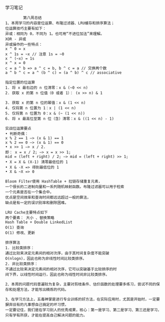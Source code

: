 学习笔记

            第八周总结
    1、本周学习的内容是位运算、布隆过滤器、LRU缓存和排序算法；
    位运算技巧主要有如下：
    异或：相同为 0，不同为 1。也可用“不进位加法”来理解。
    XOR - 异或
    异或操作的一些特点：
    x ^ 0 = x
    x ^ 1s = ~x // 注意 1s = ~0
    x ^ (~x) = 1s
    x ^ x = 0
    c = a ^ b => a ^ c = b, b ^ c = a // 交换两个数
    a ^ b ^ c = a ^ (b ^ c) = (a ^ b) ^ c // associative
    
    指定位置的位运算
    1. 将 x 最右边的 n 位清零：x & (~0 << n)
    2. 获取 x 的第 n 位值（0 或者 1）： (x >> n) & 1
    
    3. 获取 x 的第 n 位的幂值：x & (1 << n)
    4. 仅将第 n 位置为 1：x | (1 << n)
    5. 仅将第 n 位置为 0：x & (~ (1 << n))
    6. 将 x 最高位至第 n 位（含）清零：x & ((1 << n) - 1)
    
    实战位运算要点
    • 判断奇偶：
    x % 2 == 1 —> (x & 1) == 1
    x % 2 == 0 —> (x & 1) == 0
    • x >> 1 —> x / 2.
    即： x = x / 2; —> x = x >> 1;
    mid = (left + right) / 2; —> mid = (left + right) >> 1;
    • X = X & (X-1) 清零最低位的 1
    • X & -X => 得到最低位的 1
    • X & ~X => 0
    
    Bloom Filter使用 HashTable + 拉链存储重复元素，
    一个很长的二进制向量和一系列随机映射函数。布隆过滤器可以用于检索
    一个元素是否在一个集合中。
    优点是空间效率和查询时间都远远超过一般的算法，
    缺点是有一定的误识别率和删除困难。
    
    LRU Cache主要特点如下
    两个要素： 大小 、替换策略
    Hash Table + Double LinkedList
    O(1) 查询
    O(1) 修改、更新
    
    排序算法
    1. 比较类排序：
    通过比较来决定元素间的相对次序，由于其时间复杂度不能突破
    O(nlogn)，因此也称为非线性时间比较类排序。
    2. 非比较类排序：
    不通过比较来决定元素间的相对次序，它可以突破基于比较排序的时
    间下界，以线性时间运行，因此也称为线性时间非比较类排序。
    
    2、本周的问题代码普遍较为复杂，主要对剪枝条件、估价函数的处理要多练习，尝试不同的保存和处理方法，才能写出精炼的代码。
    
    3、在学习方法上，五毒神掌是进行专业训练的好方法，在实际应用时，尤其是开始时，一定要摒弃旧有的凡事想自己搞定的坏习惯，
    一定要记住，我们是在学习别人的优秀成果，核心：第一是学习、第二是学习、第三还是学习，只有学有所获，才能在提高自己解决问题的能力。
    